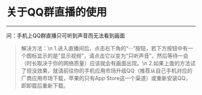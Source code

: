 # 关于QQ群直播的使用
---
问：手机上QQ群直播只可听到声音而无法看到画面
>解决方法：\n
>1.进入直播间后，点击右下角的“···”按钮，若下方按钮中有一个图标显示的是“显示视频”，请点击它以变为“只听声音”，然后等待一会（时长取决于你的网络质量）应该就会有画面出现。\n
>2.如果上面的方法试了但没效果，就请前往你的手机应用市场升级QQ（推荐从自己手机对应的厂商应用市场下载，苹果的只有App Store这一个渠道）或重新安装QQ，即卸载后重新下载。
